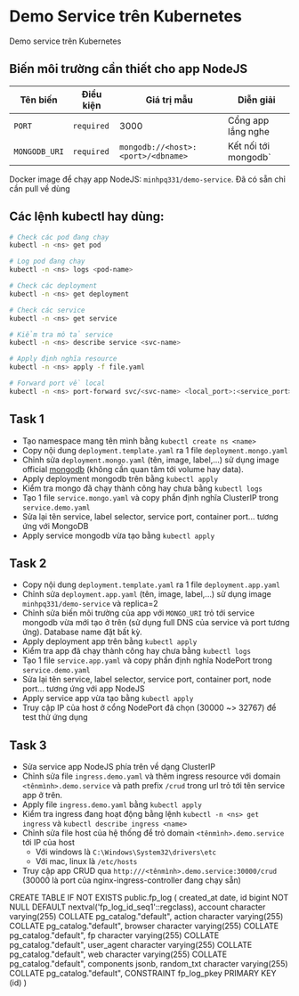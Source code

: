 # Demo Service trên Kubernetes

Demo service trên Kubernetes

## Biến môi trường cần thiết cho app NodeJS

|    Tên biến   | Điều kiện  |           Giá trị mẫu            |      Diễn giải       |
|---------------|------------|----------------------------------|----------------------|
| `PORT`        | `required` | 3000                             | Cổng app lắng nghe   |
| `MONGODB_URI` | `required` | `mongodb://<host>:<port>/<dbname>` | Kết nối tới mongodb` |

Docker image để chạy app NodeJS: `minhpq331/demo-service`. Đã có sẵn chỉ cần pull về dùng

## Các lệnh kubectl hay dùng:

```bash
# Check các pod đang chạy
kubectl -n <ns> get pod

# Log pod đang chạy
kubectl -n <ns> logs <pod-name> 

# Check các deployment
kubectl -n <ns> get deployment

# Check các service
kubectl -n <ns> get service

# Kiểm tra mô tả service
kubectl -n <ns> describe service <svc-name>

# Apply định nghĩa resource
kubectl -n <ns> apply -f file.yaml

# Forward port về local
kubectl -n <ns> port-forward svc/<svc-name> <local_port>:<service_port>
```

## Task 1

- Tạo namespace mang tên mình bằng `kubectl create ns <name>`
- Copy nội dung `deployment.template.yaml` ra 1 file `deployment.mongo.yaml`
- Chỉnh sửa `deployment.mongo.yaml` (tên, image, label,...) sử dụng image official [mongodb](https://hub.docker.com/_/mongo) (không cần quan tâm tới volume hay data).
- Apply deployment mongodb trên bằng `kubectl apply`
- Kiểm tra mongo đã chạy thành công hay chưa bằng `kubectl logs`
- Tạo 1 file `service.mongo.yaml` và copy phần định nghĩa ClusterIP trong `service.demo.yaml`
- Sửa lại tên service, label selector, service port, container port... tương ứng với MongoDB
- Apply service mongodb vừa tạo bằng `kubectl apply`

## Task 2

- Copy nội dung `deployment.template.yaml` ra 1 file `deployment.app.yaml`
- Chỉnh sửa `deployment.app.yaml` (tên, image, label,...) sử dụng image `minhpq331/demo-service` và replica=2
- Chỉnh sửa biến môi trường của app với `MONGO_URI` trỏ tới service mongodb vừa mới tạo ở trên (sử dụng full DNS của service và port tương ứng). Database name đặt bất kỳ.
- Apply deployment app trên bằng `kubectl apply`
- Kiểm tra app đã chạy thành công hay chưa bằng `kubectl logs`
- Tạo 1 file `service.app.yaml` và copy phần định nghĩa NodePort trong `service.demo.yaml`
- Sửa lại tên service, label selector, service port, container port, node port... tương ứng với app NodeJS
- Apply service app vừa tạo bằng `kubectl apply`
- Truy cập IP của host ở cổng NodePort đã chọn (30000 ~> 32767) để test thử ứng dụng

## Task 3

- Sửa service app NodeJS phía trên về dạng ClusterIP
- Chỉnh sửa file `ingress.demo.yaml` và thêm ingress resource với domain `<tênmình>.demo.service` và path prefix `/crud` trong url trỏ tới tên service app ở trên.
- Apply file `ingress.demo.yaml` bằng `kubectl apply`
- Kiểm tra ingress đang hoạt động bằng lệnh `kubectl -n <ns> get ingress` và `kubectl describe ingress <name>`
- Chỉnh sửa file host của hệ thống để trỏ domain `<tênmình>.demo.service` tới IP của host
    + Với windows là `C:\Windows\System32\drivers\etc`
    + Với mac, linux là `/etc/hosts`
- Truy cập app CRUD qua `http:///<tênmình>.demo.service:30000/crud` (30000 là port của nginx-ingress-controller đang chạy sẵn)

CREATE TABLE IF NOT EXISTS public.fp_log
(
    created_at date,
    id bigint NOT NULL DEFAULT nextval('fp_log_id_seq1'::regclass),
    account character varying(255) COLLATE pg_catalog."default",
    action character varying(255) COLLATE pg_catalog."default",
    browser character varying(255) COLLATE pg_catalog."default",
    fp character varying(255) COLLATE pg_catalog."default",
    user_agent character varying(255) COLLATE pg_catalog."default",
    web character varying(255) COLLATE pg_catalog."default",
    components jsonb,
    random_txt character varying(255) COLLATE pg_catalog."default",
    CONSTRAINT fp_log_pkey PRIMARY KEY (id)
)

